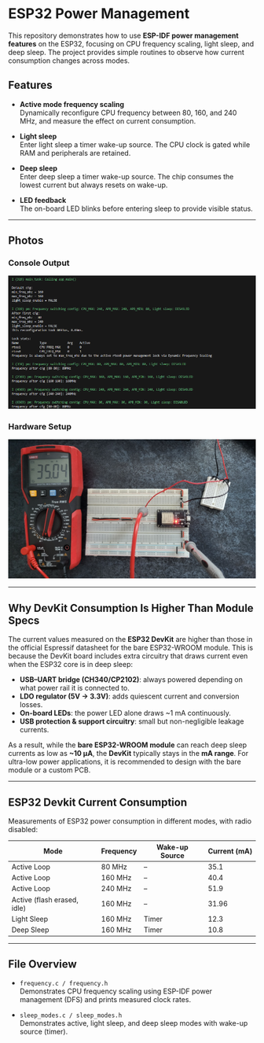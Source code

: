 # ESP32 Power Management

This repository demonstrates how to use **ESP-IDF power management features** on the ESP32, focusing on CPU frequency scaling, light sleep, and deep sleep. The project provides simple routines to observe how current consumption changes across modes.

## Features

- **Active mode frequency scaling**  
  Dynamically reconfigure CPU frequency between 80, 160, and 240 MHz, and measure the effect on current consumption.

- **Light sleep**  
  Enter light sleep a timer wake-up source. The CPU clock is gated while RAM and peripherals are retained.

- **Deep sleep**  
  Enter deep sleep a timer wake-up source. The chip consumes the lowest current but always resets on wake-up.

- **LED feedback**  
  The on-board LED blinks before entering sleep to provide visible status.

---

## Photos

### Console Output
![console](/docs/Console.png)

### Hardware Setup
![setup](/docs/Setup.jpg)

---

## Why DevKit Consumption Is Higher Than Module Specs

The current values measured on the **ESP32 DevKit** are higher than those in the official Espressif datasheet for the bare ESP32-WROOM module. This is because the DevKit board includes extra circuitry that draws current even when the ESP32 core is in deep sleep:

- **USB–UART bridge (CH340/CP2102)**: always powered depending on what power rail it is connected to.  
- **LDO regulator (5V → 3.3V)**: adds quiescent current and conversion losses.  
- **On-board LEDs**: the power LED alone draws ~1 mA continuously.  
- **USB protection & support circuitry**: small but non-negligible leakage currents.  

As a result, while the **bare ESP32-WROOM module** can reach deep sleep currents as low as **~10 µA**, the **DevKit** typically stays in the **mA range**. For ultra-low power applications, it is recommended to design with the bare module or a custom PCB.

---

## ESP32 Devkit Current Consumption

Measurements of ESP32 power consumption in different modes, with radio disabled:

| Mode                        | Frequency | Wake-up Source | Current (mA) |
|-----------------------------|-----------|----------------|--------------|
| Active Loop                 | 80 MHz    | –              | 35.1         |
| Active Loop                 | 160 MHz   | –              | 40.4         |
| Active Loop                 | 240 MHz   | –              | 51.9         |
| Active (flash erased, idle) | 160 MHz   | –              | 31.96        |
| Light Sleep                 | 160 MHz   | Timer          | 12.3         |
| Deep Sleep                  | 160 MHz   | Timer          | 10.8         |

---

## File Overview

- `frequency.c / frequency.h`  
  Demonstrates CPU frequency scaling using ESP-IDF power management (DFS) and prints measured clock rates.

- `sleep_modes.c / sleep_modes.h`  
  Demonstrates active, light sleep, and deep sleep modes with wake-up source (timer).


